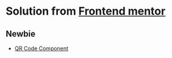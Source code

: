 # Solution from [Frontend mentor](https://www.frontendmentor.io/home)

## Newbie

- [QR Code Component](https://pavlaberankova.github.io/frontend-mentor/1.%20Newbie/qr-code-component-main/qr-code-component.html)
